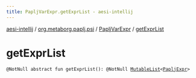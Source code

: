 ```yaml
---
title: PapljVarExpr.getExprList - aesi-intellij
---
```


[aesi-intellij](../../index.html) / [org.metaborg.paplj.psi](../index.html) / [PapljVarExpr](index.html) / [getExprList](.)

# getExprList

`@NotNull abstract fun getExprList(): @NotNull `[`MutableList`](https://kotlinlang.org/api/latest/jvm/stdlib/kotlin.collections/-mutable-list/index.html)`<`[`PapljExpr`](../-paplj-expr/index.html)`>`